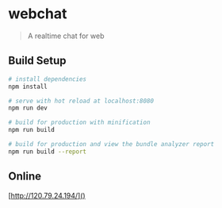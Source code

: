 # webchat

> A realtime chat for web

## Build Setup

``` bash
# install dependencies
npm install

# serve with hot reload at localhost:8080
npm run dev

# build for production with minification
npm run build

# build for production and view the bundle analyzer report
npm run build --report
```

## Online
[http://120.79.24.194/]()
